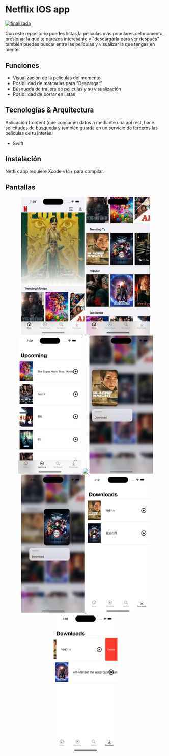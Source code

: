 # Netflix IOS app
[![finalizada](https://img.shields.io/badge/Finalizada-greendark?style=flat)](https://github.com/deriannavy)

Con este repositorio puedes listas la películas más populares del momento, presionar la que te parezca interesante y "descargarla para ver después" también puedes buscar entre las películas y visualizar la que tengas en mente.

## Funciones

- Visualización de la películas del momento
- Posibilidad de marcarlas para "Descargar"
- Búsqueda de trailers de peliculas y su visualización
- Posibilidad de borrar en listas


## Tecnologías & Arquitectura

Aplicación frontent (que consume) datos a mediante una api rest, hace solicitudes de búsqueda y también guarda en un servicio de terceros las películas de tu interés.

- Swift

## Instalación

Netflix app requiere Xcode v14+ para compilar.

## Pantallas

<p align="center">
  <a href="https://github.com/deriannavy">
    <img width="200" src="https://raw.githubusercontent.com/deriannavy/images/main/netflix/1.png" />
  </a>
  <a href="https://github.com/deriannavy">
    <img width="200" src="https://raw.githubusercontent.com/deriannavy/images/main/netflix/2.png" />
  </a>
  <a href="https://github.com/deriannavy">
    <img width="200" src="https://raw.githubusercontent.com/deriannavy/images/main/netflix/3.png" />
  </a>
  <a href="https://github.com/deriannavy">
    <img width="200" src="https://raw.githubusercontent.com/deriannavy/images/main/netflix/4.png" />
  </a>
  <a href="https://github.com/deriannavy">
    <img width="200" src="https://raw.githubusercontent.com/deriannavy/images/main/netflix/5.png" />
  </a>
  <a href="https://github.com/deriannavy">
    <img width="200" src="https://raw.githubusercontent.com/deriannavy/images/main/netflix/6.png" />
  </a>
  <a href="https://github.com/deriannavy">
    <img width="200" src="https://raw.githubusercontent.com/deriannavy/images/main/netflix/7.png" />
  </a>
  <a href="https://github.com/deriannavy">
    <img width="200" src="https://raw.githubusercontent.com/deriannavy/images/main/netflix/8.png" />
  </a>
</p>
